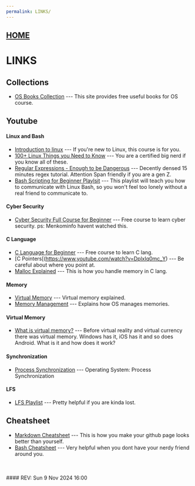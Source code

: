 ```yaml
---
permalink: LINKS/
---
```


## [HOME](../)
# LINKS

## Collections
* [OS Books Collection](https://codex.cs.yale.edu/avi/os-book/) --- This site provides free useful books for OS course. <br> 

## Youtube
#### Linux and Bash
* [Introduction to linux](https://www.youtube.com/watch?v=sWbUDq4S6Y8) --- If you're new to Linux, this course is for you. <br> 
* [100+ Linux Things you Need to Know](https://www.youtube.com/watch?v=LKCVKw9CzFo&t) --- You are a certified big nerd if you know all of these. <br> 
* [Regular Expressions - Enough to be Dangerous](https://www.youtube.com/watch?v=bgBWp9EIlMM&t) --- Decently densed 15 minutes regex tutorial. Attention Span friendly if you are a gen Z. <br> 
* [Bash Scripting for Beginner Playlsit](https://www.youtube.com/watch?v=2733cRPudvI&list=PLT98CRl2KxKGj-VKtApD8-zCqSaN2mD4w) --- This playlist will teach you how to communicate with Linux Bash, so you won't feel too lonely without a real friend to communicate to. <br>

#### Cyber Security
* [Cyber Security Full Course for Beginner](https://www.youtube.com/watch?v=U_P23SqJaDc) --- Free course to learn cyber security. ps: Menkominfo havent watched this.

#### C Language
* [C Language for Beginner](https://www.youtube.com/watch?v=KJgsSFOSQv0) --- Free course to learn C lang.
* [C Pointers[(https://www.youtube.com/watch?v=DplxIq0mc_Y) --- Be careful about where you point at.
* [Malloc Explained](https://www.youtube.com/watch?v=xDVC3wKjS64) --- This is how you handle memory in C lang.
  
#### Memory
* [Virtual Memory](https://www.youtube.com/watch?v=qlH4-oHnBb8) --- Virtual memory explained.
* [Memory Management](https://www.tutorialspoint.com/operating_system/os_memory_management.htm) --- Explains how OS manages memories.

#### Virtual Memory
* [What is virtual memory?](https://www.youtube.com/watch?v=2quKyPnUShQ) --- Before virtual reality and virtual currency there was virtual memory. Windows has it, iOS has it and so does Android. What is it and how does it work?

#### Synchronization
* [Process Synchronization](https://www.youtube.com/watch?v=ph2awKa8r5Y&list=PLBlnK6fEyqRjDf_dmCEXgl6XjVKDDj0M2) --- Operating System: Process Synchronization

#### LFS
* [LFS Playlist](https://www.youtube.com/playlist?list=PLyc5xVO2uDsA5QPbtj_eYU8J0qrvU6315) --- Pretty helpful if you are kinda lost.<br>

## Cheatsheet
* [Markdown Cheatsheet](https://github.com/adam-p/markdown-here/wiki/Markdown-Cheatsheet) --- This is how you make your github page looks better than yourself. <br>
* [Bash Cheatsheet](https://devhints.io/bash) --- Very helpful when you dont have your nerdy friend around you. <br>



<br>
<br>
#### REV: Sun 9 Nov 2024 16:00
